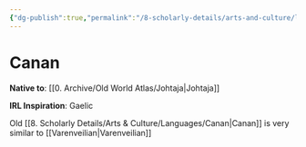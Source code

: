 ```yaml
---
{"dg-publish":true,"permalink":"/8-scholarly-details/arts-and-culture/languages/canan/","noteIcon":""}
---
```


# Canan

**Native to**: [[0. Archive/Old World Atlas/Johtaja\|Johtaja]] 

**IRL Inspiration**: Gaelic 

Old [[8. Scholarly Details/Arts & Culture/Languages/Canan\|Canan]] is very similar to [[Varenveilian\|Varenveilian]] 